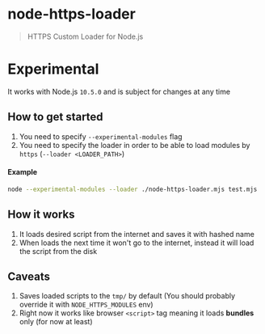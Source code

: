 # node-https-loader

> HTTPS Custom Loader for Node.js

# Experimental

It works with Node.js `10.5.0` and is subject for changes at any time

## How to get started

1. You need to specify `--experimental-modules` flag
2. You need to specify the loader in order to be able to load modules by `https` (`--loader <LOADER_PATH>`)

#### Example

```bash
node --experimental-modules --loader ./node-https-loader.mjs test.mjs
```

## How it works

1. It loads desired script from the internet and saves it with hashed name
2. When loads the next time it won't go to the internet, instead it will load the script from the disk

## Caveats

1. Saves loaded scripts to the `tmp/` by default (You should probably override it with `NODE_HTTPS_MODULES` env)
2. Right now it works like browser `<script>` tag meaning it loads **bundles** only (for now at least)
